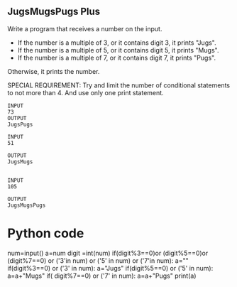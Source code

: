 ## JugsMugsPugs Plus
Write a program that receives a number on the input.

  - If the number is a multiple of 3, or it contains digit 3, it prints "Jugs". 
  - If the number is a multiple of 5, or it contains digit 5, it prints "Mugs".
  - If the number is a multiple of 7, or it contains digit 7, it prints "Pugs".

Otherwise, it prints the number.

SPECIAL REQUIREMENT: 
Try and limit the number of conditional statements to not more than 4. 
And use only one print statement.


```
INPUT 
73 
OUTPUT
JugsPugs

INPUT 
51  

OUTPUT
JugsMugs


INPUT 
105

OUTPUT 
JugsMugsPugs
```
# Python code
num=input()
a=num
digit =int(num)
if(digit%3==0)or (digit%5==0)or (digit%7==0) or ('3'in num) or ('5' in num) or ('7'in num):
 a=""
if(digit%3==0) or ('3' in num):
   a="Jugs"
if(digit%5==0) or ('5' in num):
   a=a+"Mugs"
if( digit%7==0) or ('7' in num):
   a=a+"Pugs"
print(a)
